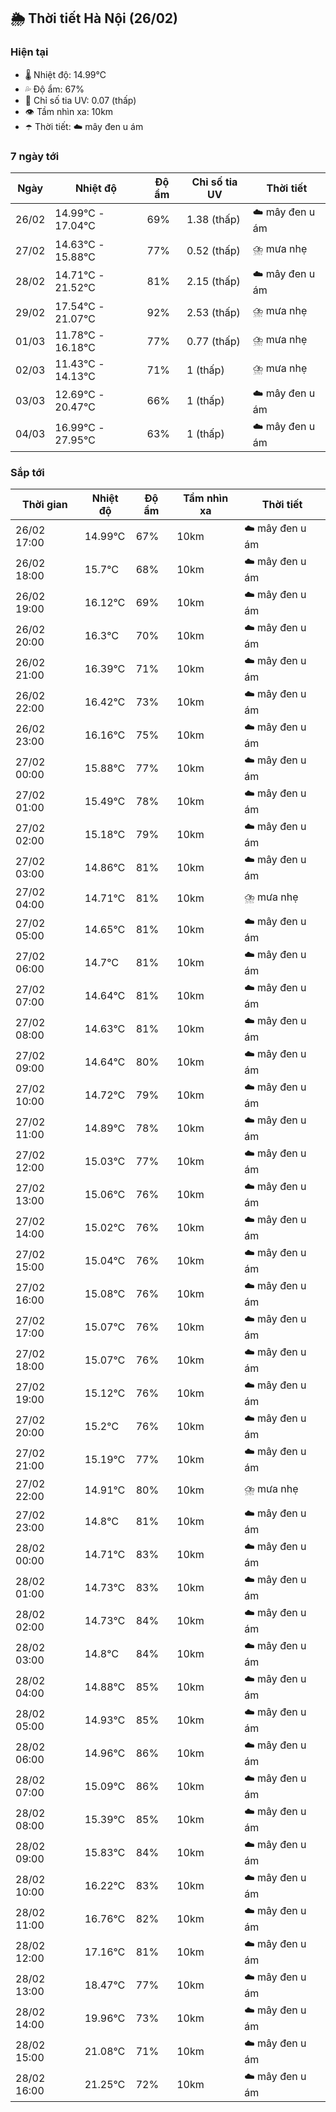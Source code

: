 ## 🌦️ Thời tiết Hà Nội (26/02)

### Hiện tại

- 🌡️ Nhiệt độ: 14.99℃
- 💦 Độ ẩm: 67%
- 🌟 Chỉ số tia UV: 0.07 (thấp)
- 👁️ Tầm nhìn xa: 10km
- ☂️ Thời tiết: ☁️ mây đen u ám

### 7 ngày tới

| Ngày | Nhiệt độ | Độ ẩm | Chỉ số tia UV | Thời tiết |
| --- | --- | --- | --- | --- |
| 26/02 | 14.99℃ - 17.04℃ | 69% | 1.38 (thấp) | ☁️ mây đen u ám |
| 27/02 | 14.63℃ - 15.88℃ | 77% | 0.52 (thấp) | ⛈️ mưa nhẹ |
| 28/02 | 14.71℃ - 21.52℃ | 81% | 2.15 (thấp) | ☁️ mây đen u ám |
| 29/02 | 17.54℃ - 21.07℃ | 92% | 2.53 (thấp) | ⛈️ mưa nhẹ |
| 01/03 | 11.78℃ - 16.18℃ | 77% | 0.77 (thấp) | ⛈️ mưa nhẹ |
| 02/03 | 11.43℃ - 14.13℃ | 71% | 1 (thấp) | ⛈️ mưa nhẹ |
| 03/03 | 12.69℃ - 20.47℃ | 66% | 1 (thấp) | ☁️ mây đen u ám |
| 04/03 | 16.99℃ - 27.95℃ | 63% | 1 (thấp) | ☁️ mây đen u ám |

### Sắp tới

| Thời gian | Nhiệt độ | Độ ẩm | Tầm nhìn xa | Thời tiết |
| --- | --- | --- | --- | --- |
| 26/02 17:00 | 14.99℃ | 67% | 10km | ☁️ mây đen u ám |
| 26/02 18:00 | 15.7℃ | 68% | 10km | ☁️ mây đen u ám |
| 26/02 19:00 | 16.12℃ | 69% | 10km | ☁️ mây đen u ám |
| 26/02 20:00 | 16.3℃ | 70% | 10km | ☁️ mây đen u ám |
| 26/02 21:00 | 16.39℃ | 71% | 10km | ☁️ mây đen u ám |
| 26/02 22:00 | 16.42℃ | 73% | 10km | ☁️ mây đen u ám |
| 26/02 23:00 | 16.16℃ | 75% | 10km | ☁️ mây đen u ám |
| 27/02 00:00 | 15.88℃ | 77% | 10km | ☁️ mây đen u ám |
| 27/02 01:00 | 15.49℃ | 78% | 10km | ☁️ mây đen u ám |
| 27/02 02:00 | 15.18℃ | 79% | 10km | ☁️ mây đen u ám |
| 27/02 03:00 | 14.86℃ | 81% | 10km | ☁️ mây đen u ám |
| 27/02 04:00 | 14.71℃ | 81% | 10km | ⛈️ mưa nhẹ |
| 27/02 05:00 | 14.65℃ | 81% | 10km | ☁️ mây đen u ám |
| 27/02 06:00 | 14.7℃ | 81% | 10km | ☁️ mây đen u ám |
| 27/02 07:00 | 14.64℃ | 81% | 10km | ☁️ mây đen u ám |
| 27/02 08:00 | 14.63℃ | 81% | 10km | ☁️ mây đen u ám |
| 27/02 09:00 | 14.64℃ | 80% | 10km | ☁️ mây đen u ám |
| 27/02 10:00 | 14.72℃ | 79% | 10km | ☁️ mây đen u ám |
| 27/02 11:00 | 14.89℃ | 78% | 10km | ☁️ mây đen u ám |
| 27/02 12:00 | 15.03℃ | 77% | 10km | ☁️ mây đen u ám |
| 27/02 13:00 | 15.06℃ | 76% | 10km | ☁️ mây đen u ám |
| 27/02 14:00 | 15.02℃ | 76% | 10km | ☁️ mây đen u ám |
| 27/02 15:00 | 15.04℃ | 76% | 10km | ☁️ mây đen u ám |
| 27/02 16:00 | 15.08℃ | 76% | 10km | ☁️ mây đen u ám |
| 27/02 17:00 | 15.07℃ | 76% | 10km | ☁️ mây đen u ám |
| 27/02 18:00 | 15.07℃ | 76% | 10km | ☁️ mây đen u ám |
| 27/02 19:00 | 15.12℃ | 76% | 10km | ☁️ mây đen u ám |
| 27/02 20:00 | 15.2℃ | 76% | 10km | ☁️ mây đen u ám |
| 27/02 21:00 | 15.19℃ | 77% | 10km | ☁️ mây đen u ám |
| 27/02 22:00 | 14.91℃ | 80% | 10km | ⛈️ mưa nhẹ |
| 27/02 23:00 | 14.8℃ | 81% | 10km | ☁️ mây đen u ám |
| 28/02 00:00 | 14.71℃ | 83% | 10km | ☁️ mây đen u ám |
| 28/02 01:00 | 14.73℃ | 83% | 10km | ☁️ mây đen u ám |
| 28/02 02:00 | 14.73℃ | 84% | 10km | ☁️ mây đen u ám |
| 28/02 03:00 | 14.8℃ | 84% | 10km | ☁️ mây đen u ám |
| 28/02 04:00 | 14.88℃ | 85% | 10km | ☁️ mây đen u ám |
| 28/02 05:00 | 14.93℃ | 85% | 10km | ☁️ mây đen u ám |
| 28/02 06:00 | 14.96℃ | 86% | 10km | ☁️ mây đen u ám |
| 28/02 07:00 | 15.09℃ | 86% | 10km | ☁️ mây đen u ám |
| 28/02 08:00 | 15.39℃ | 85% | 10km | ☁️ mây đen u ám |
| 28/02 09:00 | 15.83℃ | 84% | 10km | ☁️ mây đen u ám |
| 28/02 10:00 | 16.22℃ | 83% | 10km | ☁️ mây đen u ám |
| 28/02 11:00 | 16.76℃ | 82% | 10km | ☁️ mây đen u ám |
| 28/02 12:00 | 17.16℃ | 81% | 10km | ☁️ mây đen u ám |
| 28/02 13:00 | 18.47℃ | 77% | 10km | ☁️ mây đen u ám |
| 28/02 14:00 | 19.96℃ | 73% | 10km | ☁️ mây đen u ám |
| 28/02 15:00 | 21.08℃ | 71% | 10km | ☁️ mây đen u ám |
| 28/02 16:00 | 21.25℃ | 72% | 10km | ☁️ mây đen u ám |
